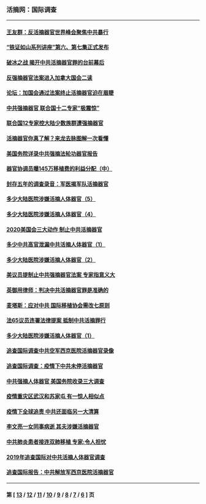 ### 活摘网：国际调查
---
#### [王友群：反活摘器官世界峰会聚焦中共暴行](../../pages/nf5947/n13250738.md?10050430) 
#### [“铁证如山系列讲座”第六、第七集正式发布](../../pages/nf5947/n13106287.md?10050430) 
#### [破冰之战 揭开中共活摘器官罪的台前幕后](../../pages/nf5947/n13082457.md?10050430) 
#### [反强摘器官法案进入加拿大国会二读](../../pages/nf5947/n13033450.md?10050430) 
#### [论坛：加国会通过法案终止活摘器官迫在眉睫](../../pages/nf5947/n13029839.md?10050430) 
#### [中共强摘器官 联合国十二专家“极震惊”](../../pages/nf5947/n13024313.md?10050430) 
#### [联合国12专家控大陆少数族群遭强摘器官](../../pages/nf5947/n13023877.md?10050430) 
#### [活摘器官你真了解？来龙去脉图解一次看懂](../../pages/nf5947/n13013820.md?10050430) 
#### [美国务院详录中共强摘法轮功器官报告](../../pages/nf5947/n12944519.md?10050430) 
#### [器官协调员曝145万移植费的利益分配（中）](../../pages/nf5947/n12894547.md?10050430) 
#### [封存五年的调查录音：军医揭军队活摘器官](../../pages/nf5947/n12798692.md?10050430) 
#### [多少大陆医院涉嫌活摘人体器官（5）](../../pages/nf5947/n12768383.md?10050430) 
#### [多少大陆医院涉嫌活摘人体器官（4）](../../pages/nf5947/n12664434.md?10050430) 
#### [2020美国会三大动作 制止中共活摘器官](../../pages/nf5947/n12682004.md?10050430) 
#### [多少中共高官泄漏中共活摘人体器官（1）](../../pages/nf5947/n12671234.md?10050430) 
#### [多少大陆医院涉嫌活摘人体器官（2）](../../pages/nf5947/n12655589.md?10050430) 
#### [美议员提制止中共强摘器官法案 专家指意义大](../../pages/nf5947/n12630561.md?10050430) 
#### [英御用律师：判决中共活摘器官罪是准确的](../../pages/nf5947/n12580740.md?10050430) 
#### [麦塔斯：应对中共 国际移植协会需改七原则](../../pages/nf5947/n12514711.md?10050430) 
#### [法65议员连署法律提案 抵制中共活摘罪行](../../pages/nf5947/n12437047.md?10050430) 
#### [多少大陆医院涉嫌活摘人体器官（1）](../../pages/nf5947/n12414284.md?10050430) 
#### [追查国际调查中共空军西京医院活摘器官录像](../../pages/nf5947/n12348837.md?10050430) 
#### [追查国际调查：疫情下中共未停活摘器官](../../pages/nf5947/n12273415.md?10050430) 
#### [中共强摘人体器官 美国务院收录三大调查](../../pages/nf5947/n12181488.md?10050430) 
#### [疫情重灾区武汉和苏家屯 有一惊人相似点](../../pages/nf5947/n12150824.md?10050430) 
#### [疫情下全球追责 中共还面临另一大清算](../../pages/nf5947/n12070397.md?10050430) 
#### [李文亮一女同事病逝 其夫涉嫌活摘器官](../../pages/nf5947/n11957882.md?10050430) 
#### [中共肺炎患者接连双肺移植 专家:令人担忧](../../pages/nf5947/n11945516.md?10050430) 
#### [2019年追查国际对中共活摘人体器官调查](../../pages/nf5947/n11917733.md?10050430) 
#### [追查国际报告：中共解放军西京医院活摘器官](../../pages/nf5947/n11838359.md?10050430) 

---
#### 第 [ [13](./13.md?10050430) / [12](./12.md?10050430) / [11](./11.md?10050430) / [10](./10.md?10050430) / [9](./9.md?10050430) / [8](./8.md?10050430) / [7](./7.md?10050430) / [6](./6.md?10050430) ] 页
